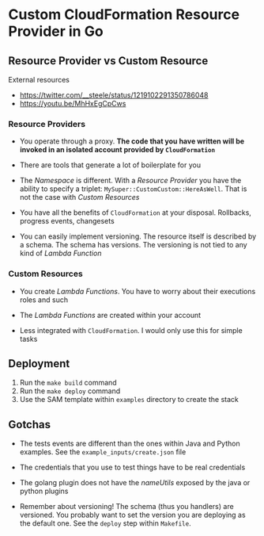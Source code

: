 # Custom CloudFormation Resource Provider in Go

## Resource Provider vs Custom Resource

External resources

- https://twitter.com/__steele/status/1219102291350786048
- https://youtu.be/MhHxEgCpCws

### Resource Providers

- You operate through a proxy. **The code that you have written will be invoked in an isolated account provided by `CloudFormation`**

- There are tools that generate a lot of boilerplate for you

- The _Namespace_ is different. With a _Resource Provider_ you have the ability to specify a triplet: `MySuper::CustomCustom::HereAsWell`.
  That is not the case with _Custom Resources_

- You have all the benefits of `CloudFormation` at your disposal. Rollbacks, progress events, changesets

- You can easily implement versioning. The resource itself is described by a schema. The schema has versions.
  The versioning is not tied to any kind of _Lambda Function_

### Custom Resources

- You create _Lambda Functions_. You have to worry about their executions roles and such

- The _Lambda Functions_ are created within your account

- Less integrated with `CloudFormation`. I would only use this for simple tasks

## Deployment

1. Run the `make build` command
2. Run the `make deploy` command
3. Use the SAM template within `examples` directory to create the stack

## Gotchas

- The tests events are different than the ones within Java and Python examples. See the `example_inputs/create.json` file

- The credentials that you use to test things have to be real credentials

- The golang plugin does not have the _nameUtils_ exposed by the java or python plugins

- Remember about versioning! The schema (thus you handlers) are versioned.
  You probably want to set the version you are deploying as the default one.
  See the `deploy` step within `Makefile`.
